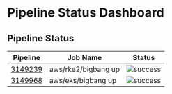 # Pipeline Status Dashboard
## Pipeline Status
| Pipeline | Job Name | Status |
|----------|--------|--------|
| [3149239](https://repo1.dso.mil/big-bang/bigbang/-/pipelines/3149239) | aws/rke2/bigbang up | ![success](https://img.shields.io/badge/Passed-green?style=flat-square) |
| [3149968](https://repo1.dso.mil/big-bang/bigbang/-/pipelines/3149968) | aws/eks/bigbang up | ![success](https://img.shields.io/badge/Passed-green?style=flat-square) |
